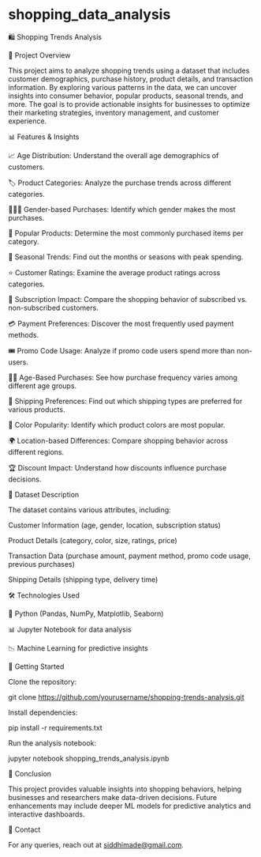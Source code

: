 # shopping_data_analysis
🛍️ Shopping Trends Analysis

📌 Project Overview

This project aims to analyze shopping trends using a dataset that includes customer demographics, purchase history, product details, and transaction information. By exploring various patterns in the data, we can uncover insights into consumer behavior, popular products, seasonal trends, and more. The goal is to provide actionable insights for businesses to optimize their marketing strategies, inventory management, and customer experience.

📊 Features & Insights

📈 Age Distribution: Understand the overall age demographics of customers.

🏷️ Product Categories: Analyze the purchase trends across different categories.

👨‍👩‍👦 Gender-based Purchases: Identify which gender makes the most purchases.

🛒 Popular Products: Determine the most commonly purchased items per category.

📅 Seasonal Trends: Find out the months or seasons with peak spending.

⭐ Customer Ratings: Examine the average product ratings across categories.

🔄 Subscription Impact: Compare the shopping behavior of subscribed vs. non-subscribed customers.

💳 Payment Preferences: Discover the most frequently used payment methods.

🎟️ Promo Code Usage: Analyze if promo code users spend more than non-users.

👶🧓 Age-Based Purchases: See how purchase frequency varies among different age groups.

🚚 Shipping Preferences: Find out which shipping types are preferred for various products.

🎨 Color Popularity: Identify which product colors are most popular.

🌍 Location-based Differences: Compare shopping behavior across different regions.

🏆 Discount Impact: Understand how discounts influence purchase decisions.

📂 Dataset Description

The dataset contains various attributes, including:

Customer Information (age, gender, location, subscription status)

Product Details (category, color, size, ratings, price)

Transaction Data (purchase amount, payment method, promo code usage, previous purchases)

Shipping Details (shipping type, delivery time)

🛠️ Technologies Used

🐍 Python (Pandas, NumPy, Matplotlib, Seaborn)

📊 Jupyter Notebook for data analysis

📉 Machine Learning for predictive insights

🚀 Getting Started

Clone the repository:

git clone https://github.com/yourusername/shopping-trends-analysis.git

Install dependencies:

pip install -r requirements.txt

Run the analysis notebook:

jupyter notebook shopping_trends_analysis.ipynb


📌 Conclusion

This project provides valuable insights into shopping behaviors, helping businesses and researchers make data-driven decisions. Future enhancements may include deeper ML models for predictive analytics and interactive dashboards.

📩 Contact

For any queries, reach out at siddhimade@gmail.com.

